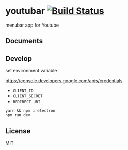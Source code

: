 # youtubar [![Build Status](https://travis-ci.org/airtoxin/youtubar.svg?branch=master)](https://travis-ci.org/airtoxin/youtubar)

menubar app for Youtube

## Documents

## Develop

set environment variable

https://console.developers.google.com/apis/credentials

+ `CLIENT_ID`
+ `CLIENT_SECRET`
+ `REDIRECT_URI`

```shell
yarn && npm i electron
npm run dev
```

## License

MIT
